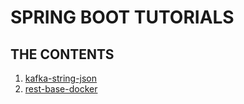# **SPRING BOOT TUTORIALS**

## **THE CONTENTS**
1. [kafka-string-json](https://github.com/vikavl/spring-boot-tutorials/tree/main/kafka-string-json)
2. [rest-base-docker](https://github.com/vikavl/spring-boot-tutorials/tree/main/rest-base-docker)
